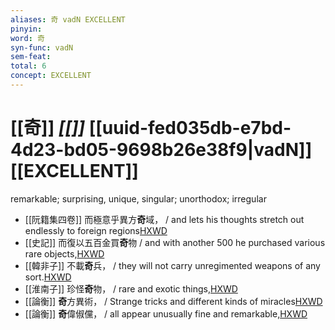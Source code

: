 ```yaml
---
aliases: 奇 vadN EXCELLENT
pinyin: 
word: 奇
syn-func: vadN
sem-feat: 
total: 6
concept: EXCELLENT 
---
```

# [[奇]] *[[]]*  [[uuid-fed035db-e7bd-4d23-bd05-9698b26e38f9|vadN]] [[EXCELLENT]]
remarkable; surprising, unique, singular; unorthodox; irregular
 - [[阮籍集四卷]] 而極意乎異方**奇**域， / and lets his thoughts stretch out endlessly to foreign regions[HXWD](https://hxwd.org/textview.html?location=CH2b1558_CHANT_004-17a.31)
 - [[史記]] 而復以五百金買**奇**物 / and with another 500 he purchased various rare objects,[HXWD](https://hxwd.org/textview.html?location=KR2a0001_tls_085-4a.6)
 - [[韓非子]] 不載**奇**兵， / they will not carry unregimented weapons of any sort.[HXWD](https://hxwd.org/textview.html?location=KR3c0005_tls_004-12a.3)
 - [[淮南子]] 珍怪**奇**物， / rare and exotic things,[HXWD](https://hxwd.org/textview.html?location=KR3j0010_tls_009-26a.12)
 - [[論衡]] **奇**方異術， / Strange tricks and different kinds of miracles[HXWD](https://hxwd.org/textview.html?location=KR3j0080_tls_024-9a.9)
 - [[論衡]] **奇**偉俶儻， / all appear unusually fine and remarkable,[HXWD](https://hxwd.org/textview.html?location=KR3j0080_tls_039-5a.29)